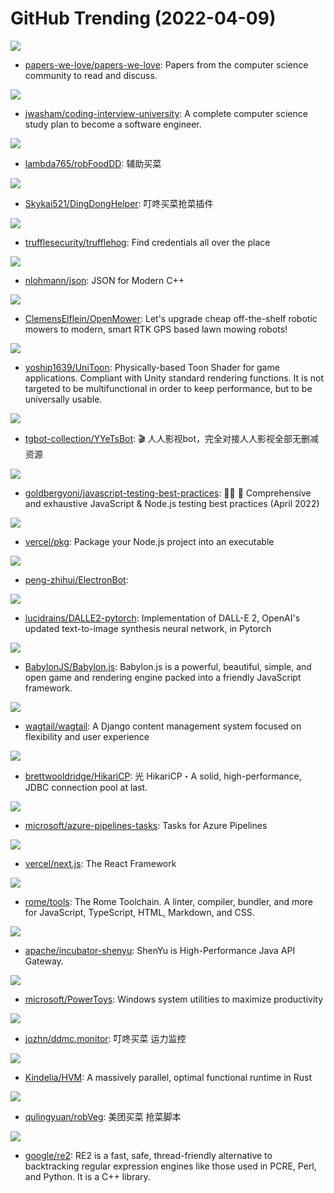 # GitHub Trending (2022-04-09)

![](https://img.shields.io/badge/Shell-New%20442-green?style=flat-square&logo=appveyor)
- [papers-we-love/papers-we-love](https://github.com/papers-we-love/papers-we-love): Papers from the computer science community to read and discuss.

![](https://img.shields.io/badge/none-New%20241-green?style=flat-square&logo=appveyor)
- [jwasham/coding-interview-university](https://github.com/jwasham/coding-interview-university): A complete computer science study plan to become a software engineer.

![](https://img.shields.io/badge/Go-New%2014-green?style=flat-square&logo=appveyor)
- [lambda765/robFoodDD](https://github.com/lambda765/robFoodDD): 辅助买菜

![](https://img.shields.io/badge/Kotlin-New%20182-green?style=flat-square&logo=appveyor)
- [Skykai521/DingDongHelper](https://github.com/Skykai521/DingDongHelper): 叮咚买菜抢菜插件

![](https://img.shields.io/badge/Go-New%20180-green?style=flat-square&logo=appveyor)
- [trufflesecurity/trufflehog](https://github.com/trufflesecurity/trufflehog): Find credentials all over the place

![](https://img.shields.io/badge/C%2B%2B-New%2023-green?style=flat-square&logo=appveyor)
- [nlohmann/json](https://github.com/nlohmann/json): JSON for Modern C++

![](https://img.shields.io/badge/HTML-New%2076-green?style=flat-square&logo=appveyor)
- [ClemensElflein/OpenMower](https://github.com/ClemensElflein/OpenMower): Let's upgrade cheap off-the-shelf robotic mowers to modern, smart RTK GPS based lawn mowing robots!

![](https://img.shields.io/badge/ShaderLab-New%2025-green?style=flat-square&logo=appveyor)
- [yoship1639/UniToon](https://github.com/yoship1639/UniToon): Physically-based Toon Shader for game applications. Compliant with Unity standard rendering functions. It is not targeted to be multifunctional in order to keep performance, but to be universally usable.

![](https://img.shields.io/badge/Python-New%20225-green?style=flat-square&logo=appveyor)
- [tgbot-collection/YYeTsBot](https://github.com/tgbot-collection/YYeTsBot): 🎬 人人影视bot，完全对接人人影视全部无删减资源

![](https://img.shields.io/badge/JavaScript-New%20162-green?style=flat-square&logo=appveyor)
- [goldbergyoni/javascript-testing-best-practices](https://github.com/goldbergyoni/javascript-testing-best-practices): 📗🌐 🚢 Comprehensive and exhaustive JavaScript & Node.js testing best practices (April 2022)

![](https://img.shields.io/badge/JavaScript-New%2041-green?style=flat-square&logo=appveyor)
- [vercel/pkg](https://github.com/vercel/pkg): Package your Node.js project into an executable

![](https://img.shields.io/badge/C-New%2034-green?style=flat-square&logo=appveyor)
- [peng-zhihui/ElectronBot](https://github.com/peng-zhihui/ElectronBot): 

![](https://img.shields.io/badge/Python-New%2085-green?style=flat-square&logo=appveyor)
- [lucidrains/DALLE2-pytorch](https://github.com/lucidrains/DALLE2-pytorch): Implementation of DALL-E 2, OpenAI's updated text-to-image synthesis neural network, in Pytorch

![](https://img.shields.io/badge/JavaScript-New%2017-green?style=flat-square&logo=appveyor)
- [BabylonJS/Babylon.js](https://github.com/BabylonJS/Babylon.js): Babylon.js is a powerful, beautiful, simple, and open game and rendering engine packed into a friendly JavaScript framework.

![](https://img.shields.io/badge/Python-New%2019-green?style=flat-square&logo=appveyor)
- [wagtail/wagtail](https://github.com/wagtail/wagtail): A Django content management system focused on flexibility and user experience

![](https://img.shields.io/badge/Java-New%203-green?style=flat-square&logo=appveyor)
- [brettwooldridge/HikariCP](https://github.com/brettwooldridge/HikariCP): 光 HikariCP・A solid, high-performance, JDBC connection pool at last.

![](https://img.shields.io/badge/TypeScript-New%2036-green?style=flat-square&logo=appveyor)
- [microsoft/azure-pipelines-tasks](https://github.com/microsoft/azure-pipelines-tasks): Tasks for Azure Pipelines

![](https://img.shields.io/badge/JavaScript-New%20246-green?style=flat-square&logo=appveyor)
- [vercel/next.js](https://github.com/vercel/next.js): The React Framework

![](https://img.shields.io/badge/Rust-New%2054-green?style=flat-square&logo=appveyor)
- [rome/tools](https://github.com/rome/tools): The Rome Toolchain. A linter, compiler, bundler, and more for JavaScript, TypeScript, HTML, Markdown, and CSS.

![](https://img.shields.io/badge/Java-New%206-green?style=flat-square&logo=appveyor)
- [apache/incubator-shenyu](https://github.com/apache/incubator-shenyu): ShenYu is High-Performance Java API Gateway.

![](https://img.shields.io/badge/C%23-New%2041-green?style=flat-square&logo=appveyor)
- [microsoft/PowerToys](https://github.com/microsoft/PowerToys): Windows system utilities to maximize productivity

![](https://img.shields.io/badge/Python-New%206-green?style=flat-square&logo=appveyor)
- [jozhn/ddmc.monitor](https://github.com/jozhn/ddmc.monitor): 叮咚买菜 运力监控

![](https://img.shields.io/badge/Rust-New%206-green?style=flat-square&logo=appveyor)
- [Kindelia/HVM](https://github.com/Kindelia/HVM): A massively parallel, optimal functional runtime in Rust

![](https://img.shields.io/badge/JavaScript-New%2086-green?style=flat-square&logo=appveyor)
- [qulingyuan/robVeg](https://github.com/qulingyuan/robVeg): 美团买菜 抢菜脚本

![](https://img.shields.io/badge/C%2B%2B-New%207-green?style=flat-square&logo=appveyor)
- [google/re2](https://github.com/google/re2): RE2 is a fast, safe, thread-friendly alternative to backtracking regular expression engines like those used in PCRE, Perl, and Python. It is a C++ library.

